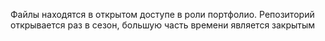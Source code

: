Файлы находятся в открытом доступе в роли портфолио. Репозиторий открывается раз в сезон, большую часть времени является закрытым
